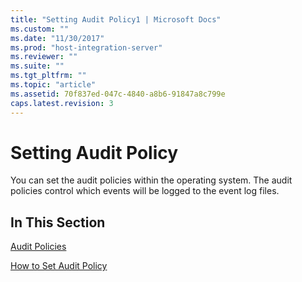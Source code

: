 ```yaml
---
title: "Setting Audit Policy1 | Microsoft Docs"
ms.custom: ""
ms.date: "11/30/2017"
ms.prod: "host-integration-server"
ms.reviewer: ""
ms.suite: ""
ms.tgt_pltfrm: ""
ms.topic: "article"
ms.assetid: 70f837ed-047c-4840-a8b6-91847a8c799e
caps.latest.revision: 3
---
```

# Setting Audit Policy
You can set the audit policies within the operating system. The audit policies control which events will be logged to the event log files.  
  
## In This Section  
 [Audit Policies](../core/audit-policies1.md)  
  
 [How to Set Audit Policy](../core/how-to-set-audit-policy1.md)
